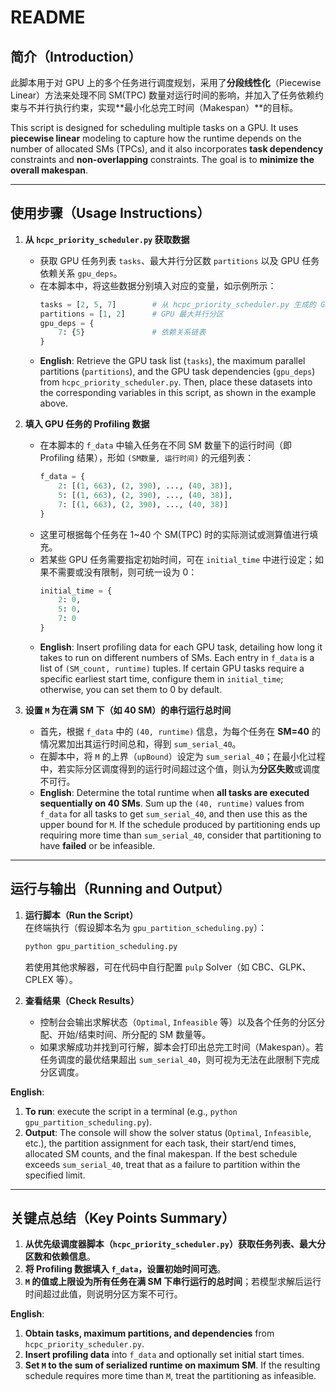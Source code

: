 # README

## 简介（Introduction）
此脚本用于对 GPU 上的多个任务进行调度规划，采用了**分段线性化**（Piecewise Linear）方法来处理不同 SM(TPC) 数量对运行时间的影响，并加入了任务依赖约束与不并行执行约束，实现**最小化总完工时间（Makespan）**的目标。

This script is designed for scheduling multiple tasks on a GPU. It uses **piecewise linear** modeling to capture how the runtime depends on the number of allocated SMs (TPCs), and it also incorporates **task dependency** constraints and **non-overlapping** constraints. The goal is to **minimize the overall makespan**.

---

## 使用步骤（Usage Instructions）

1. **从 `hcpc_priority_scheduler.py` 获取数据**  
   - 获取 GPU 任务列表 `tasks`、最大并行分区数 `partitions` 以及 GPU 任务依赖关系 `gpu_deps`。  
   - 在本脚本中，将这些数据分别填入对应的变量，如示例所示：
     ```python
     tasks = [2, 5, 7]        # 从 hcpc_priority_scheduler.py 生成的 GPU tasks 集合
     partitions = [1, 2]      # GPU 最大并行分区
     gpu_deps = {
         7: {5}               # 依赖关系链表
     }
     ```
   - **English**: Retrieve the GPU task list (`tasks`), the maximum parallel partitions (`partitions`), and the GPU task dependencies (`gpu_deps`) from `hcpc_priority_scheduler.py`. Then, place these datasets into the corresponding variables in this script, as shown in the example above.

2. **填入 GPU 任务的 Profiling 数据**  
   - 在本脚本的 `f_data` 中输入任务在不同 SM 数量下的运行时间（即 Profiling 结果），形如 `(SM数量, 运行时间)` 的元组列表：
     ```python
     f_data = {
         2: [(1, 663), (2, 390), ..., (40, 38)],
         5: [(1, 663), (2, 390), ..., (40, 38)],
         7: [(1, 663), (2, 390), ..., (40, 38)]
     }
     ```
   - 这里可根据每个任务在 1~40 个 SM(TPC) 时的实际测试或测算值进行填充。  
   - 若某些 GPU 任务需要指定初始时间，可在 `initial_time` 中进行设定；如果不需要或没有限制，则可统一设为 0：
     ```python
     initial_time = {
         2: 0,
         5: 0,
         7: 0
     }
     ```
   - **English**: Insert profiling data for each GPU task, detailing how long it takes to run on different numbers of SMs. Each entry in `f_data` is a list of `(SM_count, runtime)` tuples. If certain GPU tasks require a specific earliest start time, configure them in `initial_time`; otherwise, you can set them to 0 by default.

3. **设置 `M` 为在满 SM 下（如 40 SM）的串行运行总时间**  
   - 首先，根据 `f_data` 中的 `(40, runtime)` 信息，为每个任务在 **SM=40** 的情况累加出其运行时间总和，得到 `sum_serial_40`。  
   - 在脚本中，将 `M` 的上界（`upBound`）设定为 `sum_serial_40`；在最小化过程中，若实际分区调度得到的运行时间超过这个值，则认为**分区失败**或调度不可行。  
   - **English**: Determine the total runtime when **all tasks are executed sequentially on 40 SMs**. Sum up the `(40, runtime)` values from `f_data` for all tasks to get `sum_serial_40`, and then use this as the upper bound for `M`. If the schedule produced by partitioning ends up requiring more time than `sum_serial_40`, consider that partitioning to have **failed** or be infeasible.

---

## 运行与输出（Running and Output）

1. **运行脚本（Run the Script）**  
   在终端执行（假设脚本名为 `gpu_partition_scheduling.py`）：
   ```bash
   python gpu_partition_scheduling.py
   ```
   若使用其他求解器，可在代码中自行配置 `pulp` Solver（如 CBC、GLPK、CPLEX 等）。

2. **查看结果（Check Results）**  
   - 控制台会输出求解状态（`Optimal`, `Infeasible` 等）以及各个任务的分区分配、开始/结束时间、所分配的 SM 数量等。  
   - 如果求解成功并找到可行解，脚本会打印出总完工时间（Makespan）。若任务调度的最优结果超出 `sum_serial_40`，则可视为无法在此限制下完成分区调度。

**English**:  
1. **To run**: execute the script in a terminal (e.g., `python gpu_partition_scheduling.py`).  
2. **Output**: The console will show the solver status (`Optimal`, `Infeasible`, etc.), the partition assignment for each task, their start/end times, allocated SM counts, and the final makespan. If the best schedule exceeds `sum_serial_40`, treat that as a failure to partition within the specified limit.

---

## 关键点总结（Key Points Summary）

1. **从优先级调度器脚本（`hcpc_priority_scheduler.py`）获取任务列表、最大分区数和依赖信息**。  
2. **将 Profiling 数据填入 `f_data`，设置初始时间可选**。  
3. **`M` 的值或上限设为所有任务在满 SM 下串行运行的总时间**；若模型求解后运行时间超过此值，则说明分区方案不可行。

**English**:  
1. **Obtain tasks, maximum partitions, and dependencies** from `hcpc_priority_scheduler.py`.  
2. **Insert profiling data** into `f_data` and optionally set initial start times.  
3. **Set `M` to the sum of serialized runtime on maximum SM**. If the resulting schedule requires more time than `M`, treat the partitioning as infeasible.

